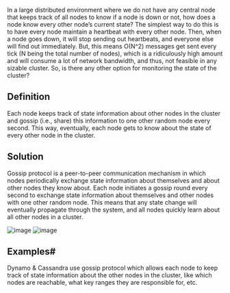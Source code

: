 In a large distributed environment where we do not have any central node that keeps track of all nodes to know if a node is down or not, 
how does a node know every other node’s current state? The simplest way to do this is to have every node maintain a heartbeat with every other node. 
Then, when a node goes down, it will stop sending out heartbeats, and everyone else will find out immediately. But, this means O(N^2)
messages get sent every tick (N being the total number of nodes), which is a ridiculously high amount and will consume a lot of network bandwidth, 
and thus, not feasible in any sizable cluster. So, is there any other option for monitoring the state of the cluster?

## Definition
Each node keeps track of state information about other nodes in the cluster and gossip (i.e., share) this information to one other random node every second. This way, eventually, each node gets to know about the state of every other node in the cluster.

## Solution
Gossip protocol is a peer-to-peer communication mechanism in which nodes periodically exchange state information about themselves and about other nodes they know about.
Each node initiates a gossip round every second to exchange state information about themselves and other nodes with one other random node. 
This means that any state change will eventually propagate through the system, and all nodes quickly learn about all other nodes in a cluster.

![image](https://user-images.githubusercontent.com/33947539/200638965-1d7e3014-d217-4fb9-9acc-e1bc2af4538b.png)
![image](https://user-images.githubusercontent.com/33947539/200639053-6cc46397-8316-426d-819d-564dc473df0e.png)

## Examples#
Dynamo & Cassandra use gossip protocol which allows each node to keep track of state information about the other nodes in the cluster, like which nodes are reachable, what key ranges they are responsible for, etc.
